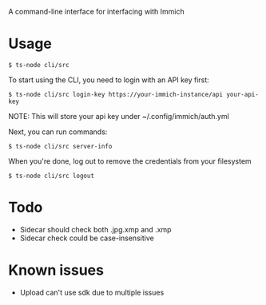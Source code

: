 A command-line interface for interfacing with Immich

# Usage

    $ ts-node cli/src

To start using the CLI, you need to login with an API key first:

    $ ts-node cli/src login-key https://your-immich-instance/api your-api-key

NOTE: This will store your api key under ~/.config/immich/auth.yml

Next, you can run commands:

    $ ts-node cli/src server-info

When you're done, log out to remove the credentials from your filesystem

    $ ts-node cli/src logout

# Todo

- Sidecar should check both .jpg.xmp and .xmp
- Sidecar check could be case-insensitive

# Known issues

- Upload can't use sdk due to multiple issues
